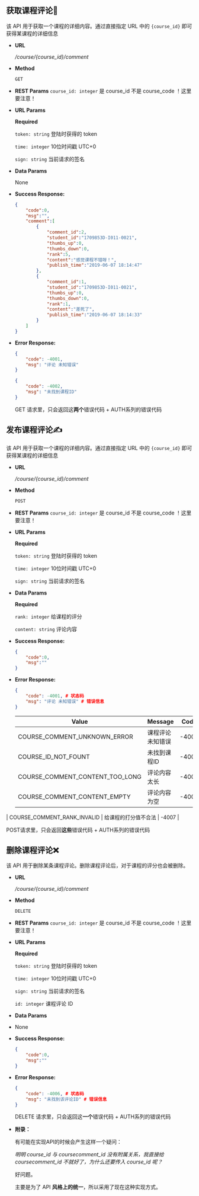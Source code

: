 ## **获取课程评论👀**

  该 API 用于获取一个课程的详细内容。通过直接指定 URL 中的 `{course_id}` 即可获得某课程的详细信息

- **URL**

  _/course/{course_id}/comment_

- **Method**

  `GET`

- **REST Params**
  `course_id: integer` 是 course_id 不是 course_code ！这里要注意！

- **URL Params**

  **Required**

  `token: string` 登陆时获得的 token

  `time: integer` 10位时间戳 UTC+0

  `sign: string` 当前请求的签名

- **Data Params**

  None

- **Success Response:**

  ```JSON
  {
      "code":0,
      "msg":"",
      "comment":[
          {
              "comment_id":2,
              "student_id":"1709853D-I011-0021",
              "thumbs_up":0,
              "thumbs_down":0,
              "rank":5,
              "content":"感觉课程不错呀！",
              "publish_time":"2019-06-07 18:14:47"
          },
          {
              "comment_id":1,
              "student_id":"1709853D-I011-0021",
              "thumbs_up":0,
              "thumbs_down":0,
              "rank":1,
              "content":"差死了",
              "publish_time":"2019-06-07 18:14:33"
          }
      ]
  }
  ```

- **Error Response:**

  ```json
  {
      "code": -4001, 
      "msg": "评论 未知错误"
  }
  ```

  ```json
  {
      "code": -4002, 
      "msg": "未找到课程ID"
  }
  ```

  GET 请求里，只会返回这**两个**错误代码 + AUTH系列的错误代码



## **发布课程评论**✍

  该 API 用于获取一个课程的详细内容。通过直接指定 URL 中的 `{course_id}` 即可获得某课程的详细信息

- **URL**

  _/course/{course_id}/comment_

- **Method**

  `POST`

- **REST Params**
  `course_id: integer` 是 course_id 不是 course_code ！这里要注意！

- **URL Params**

  **Required**

  `token: string` 登陆时获得的 token

  `time: integer` 10位时间戳 UTC+0

  `sign: string` 当前请求的签名

- **Data Params**

  **Required**

  `rank: integer` 给课程的评分

  `content: string` 评论内容

- **Success Response:**

  ```JSON
  {
      "code":0,
      "msg":""
  }
  ```
  
- **Error Response:**

  ```json
  {
      "code": -4001, # 状态码 
      "msg": "评论 未知错误" # 错误信息
  }
  ```

  | Value                           | Message              | Code  |
  | ------------------------------- | -------------------- | ----- |
  | COURSE_COMMENT_UNKNOWN_ERROR    | 课程评论 未知错误    | -4001 |
  | COURSE_ID_NOT_FOUNT             | 未找到课程ID         | -4002 |
  | COURSE_COMMENT_CONTENT_TOO_LONG | 评论内容太长         | -4004 |
  | COURSE_COMMENT_CONTENT_EMPTY    | 评论内容为空         | -4005 |
| COURSE_COMMENT_RANK_INVALID     | 给课程的打分值不合法 | -4007 |
  
  POST请求里，只会返回**这些**错误代码 + AUTH系列的错误代码

## **删除课程评论❌**

  该 API 用于删除某条课程评论。删除课程评论后，对于课程的评分也会被删除。

- **URL**

  _/course/{course_id}/comment_

- **Method**

  `DELETE`

- **REST Params**
  `course_id: integer` 是 course_id 不是 course_code ！这里要注意！

- **URL Params**

  **Required**

  `token: string` 登陆时获得的 token

  `time: integer` 10位时间戳 UTC+0

  `sign: string` 当前请求的签名
  
  `id: integer` 课程评论 ID

- **Data Params**

- 
  None
  
- **Success Response:**

  ```JSON
  {
      "code":0,
      "msg":""
  }
  ```
  
- **Error Response:**

  ```json
  {
      "code": -4006, # 状态码 
      "msg": "未找到该评论ID" # 错误信息
  }
  ```

  DELETE 请求里，只会返回这**一个**错误代码 + AUTH系列的错误代码
  
- **附录：**

  有可能在实现API的时候会产生这样一个疑问：

  _明明 course_id 与 coursecomment_id 没有附属关系，我直接给 coursecomment_id 不就好了，为什么还要传入 course_id 呢？_

  好问题。

  主要是为了 API **风格上的统一**，所以采用了现在这种实现方式。